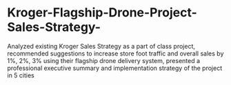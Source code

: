 # Kroger-Flagship-Drone-Project-Sales-Strategy-
Analyzed existing Kroger Sales Strategy as a part of class project, recommended suggestions to increase store foot traffic and overall sales by 1%, 2%, 3% using their flagship drone delivery system, presented a professional executive summary and implementation strategy of the project in 5 cities
